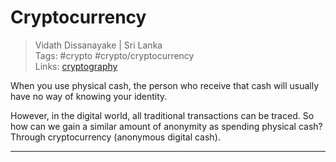 # Cryptocurrency

> Vidath Dissanayake | Sri Lanka  
> Tags: #crypto #crypto/cryptocurrency  
> Links: [cryptography](../cryptography.md)  

When you use physical cash, the person who receive that cash will usually have no way of knowing your identity.

However, in the digital world, all traditional transactions can be traced. So how can we gain a similar amount of anonymity as spending physical cash? Through cryptocurrency (anonymous digital cash).

---